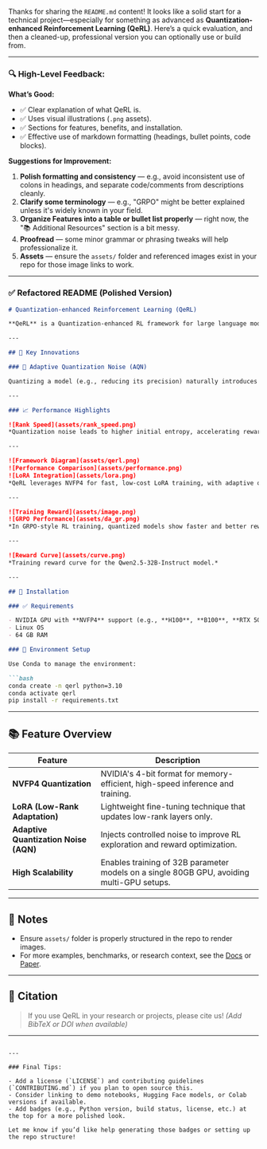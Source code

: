 Thanks for sharing the `README.md` content! It looks like a solid start for a technical project—especially for something as advanced as **Quantization-enhanced Reinforcement Learning (QeRL)**. Here’s a quick evaluation, and then a cleaned-up, professional version you can optionally use or build from.

---

### 🔍 High-Level Feedback:

**What’s Good:**

* ✅ Clear explanation of what QeRL is.
* ✅ Uses visual illustrations (`.png` assets).
* ✅ Sections for features, benefits, and installation.
* ✅ Effective use of markdown formatting (headings, bullet points, code blocks).

**Suggestions for Improvement:**

1. **Polish formatting and consistency** — e.g., avoid inconsistent use of colons in headings, and separate code/comments from descriptions cleanly.
2. **Clarify some terminology** — e.g., "GRPO" might be better explained unless it's widely known in your field.
3. **Organize Features into a table or bullet list properly** — right now, the "📚 Additional Resources" section is a bit messy.
4. **Proofread** — some minor grammar or phrasing tweaks will help professionalize it.
5. **Assets** — ensure the `assets/` folder and referenced images exist in your repo for those image links to work.

---

### ✅ Refactored README (Polished Version)

````markdown
# Quantization-enhanced Reinforcement Learning (QeRL)

**QeRL** is a Quantization-enhanced RL framework for large language models. It combines **NVFP4 quantization** with **LoRA**, introduces **Adaptive Quantization Noise (AQN)** to boost exploration, accelerates rollouts by **1.5×**, and enables RL training of **32B models** on a **single 80GB GPU**—matching the performance of full fine-tuning on benchmarks like **GSM8K** and **MATH**.

---

## 🔧 Key Innovations

### 🧠 Adaptive Quantization Noise (AQN)

Quantizing a model (e.g., reducing its precision) naturally introduces small, random noise. In Reinforcement Learning, this randomness increases entropy—encouraging exploration. QeRL controls this injected noise to balance exploration and exploitation during training.

---

### 📈 Performance Highlights

![Rank Speed](assets/rank_speed.png)  
*Quantization noise leads to higher initial entropy, accelerating reward optimization.*

---

![Framework Diagram](assets/qerl.png)  
![Performance Comparison](assets/performance.png)  
![LoRA Integration](assets/lora.png)  
*QeRL leverages NVFP4 for fast, low-cost LoRA training, with adaptive quantization noise injection.*

---

![Training Reward](assets/image.png)  
![GRPO Performance](assets/da_gr.png)  
*In GRPO-style RL training, quantized models show faster and better reward convergence.*

---

![Reward Curve](assets/curve.png)  
*Training reward curve for the Qwen2.5-32B-Instruct model.*

---

## 🚀 Installation

### ✅ Requirements

- NVIDIA GPU with **NVFP4** support (e.g., **H100**, **B100**, **RTX 5090**)
- Linux OS
- 64 GB RAM

### 🔧 Environment Setup

Use Conda to manage the environment:

```bash
conda create -n qerl python=3.10
conda activate qerl
pip install -r requirements.txt
````

---

## 📚 Feature Overview

| Feature                               | Description                                                                               |
| ------------------------------------- | ----------------------------------------------------------------------------------------- |
| **NVFP4 Quantization**                | NVIDIA's 4-bit format for memory-efficient, high-speed inference and training.            |
| **LoRA (Low-Rank Adaptation)**        | Lightweight fine-tuning technique that updates low-rank layers only.                      |
| **Adaptive Quantization Noise (AQN)** | Injects controlled noise to improve RL exploration and reward optimization.               |
| **High Scalability**                  | Enables training of 32B parameter models on a single 80GB GPU, avoiding multi-GPU setups. |

---

## 📌 Notes

* Ensure `assets/` folder is properly structured in the repo to render images.
* For more examples, benchmarks, or research context, see the [Docs](link-to-docs-if-available) or [Paper](link-to-paper-if-applicable).

---

## 🧠 Citation

> If you use QeRL in your research or projects, please cite us!
> *(Add BibTeX or DOI when available)*

---

```

---

### Final Tips:

- Add a license (`LICENSE`) and contributing guidelines (`CONTRIBUTING.md`) if you plan to open source this.
- Consider linking to demo notebooks, Hugging Face models, or Colab versions if available.
- Add badges (e.g., Python version, build status, license, etc.) at the top for a more polished look.

Let me know if you’d like help generating those badges or setting up the repo structure!
```
